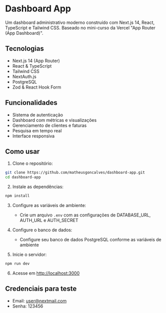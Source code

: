 # Dashboard App

Um dashboard administrativo moderno construído com Next.js 14, React, TypeScript e Tailwind CSS. Baseado no mini-curso da Vercel "App Router (App Dashboard)".

## Tecnologias

- Next.js 14 (App Router)
- React & TypeScript
- Tailwind CSS
- NextAuth.js
- PostgreSQL
- Zod & React Hook Form

## Funcionalidades

- Sistema de autenticação
- Dashboard com métricas e visualizações
- Gerenciamento de clientes e faturas
- Pesquisa em tempo real
- Interface responsiva

## Como usar

1. Clone o repositório:
```bash
git clone https://github.com/matheusgoncalves/dashboard-app.git
cd dashboard-app
```

2. Instale as dependências:
```bash
npm install
```

3. Configure as variáveis de ambiente:
   - Crie um arquivo `.env` com as configurações de DATABASE_URL, AUTH_URL e AUTH_SECRET

4. Configure o banco de dados:
   - Configure seu banco de dados PostgreSQL conforme as variáveis de ambiente

5. Inicie o servidor:
```bash
npm run dev
```

6. Acesse em [http://localhost:3000](http://localhost:3000)

## Credenciais para teste

- Email: user@nextmail.com
- Senha: 123456
